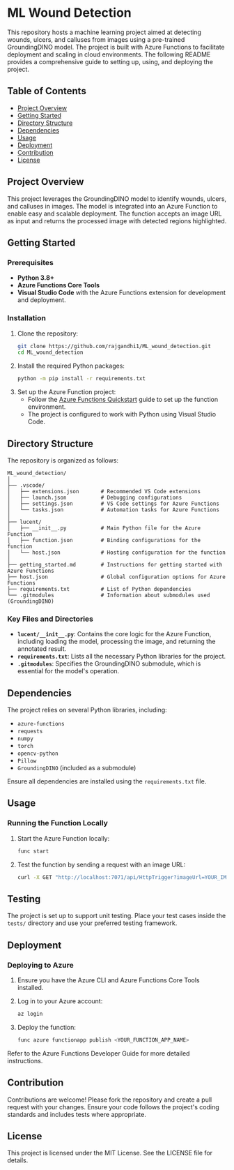 # ML Wound Detection

This repository hosts a machine learning project aimed at detecting wounds, ulcers, and calluses from images using a pre-trained GroundingDINO model. The project is built with Azure Functions to facilitate deployment and scaling in cloud environments. The following README provides a comprehensive guide to setting up, using, and deploying the project.

## Table of Contents
- [Project Overview](#project-overview)
- [Getting Started](#getting-started)
- [Directory Structure](#directory-structure)
- [Dependencies](#dependencies)
- [Usage](#usage)
- [Deployment](#deployment)
- [Contribution](#contribution)
- [License](#license)

## Project Overview
This project leverages the GroundingDINO model to identify wounds, ulcers, and calluses in images. The model is integrated into an Azure Function to enable easy and scalable deployment. The function accepts an image URL as input and returns the processed image with detected regions highlighted.

## Getting Started

### Prerequisites
- **Python 3.8+**
- **Azure Functions Core Tools**
- **Visual Studio Code** with the Azure Functions extension for development and deployment.

### Installation

1. Clone the repository:
   ```bash
   git clone https://github.com/rajgandhi1/ML_wound_detection.git
   cd ML_wound_detection
2. Install the required Python packages:
   ```bash
   python -m pip install -r requirements.txt
3. Set up the Azure Function project:
   - Follow the [Azure Functions Quickstart](https://aka.ms/azure-functions/python/quickstart) guide to set up the function environment.
   - The project is configured to work with Python using Visual Studio Code.

## Directory Structure

The repository is organized as follows:

```plaintext
ML_wound_detection/
│
├── .vscode/
│   ├── extensions.json       # Recommended VS Code extensions
│   ├── launch.json           # Debugging configurations
│   ├── settings.json         # VS Code settings for Azure Functions
│   └── tasks.json            # Automation tasks for Azure Functions
│
├── lucent/
│   ├── __init__.py           # Main Python file for the Azure Function
│   ├── function.json         # Binding configurations for the function
│   └── host.json             # Hosting configuration for the function
│
├── getting_started.md        # Instructions for getting started with Azure Functions
├── host.json                 # Global configuration options for Azure Functions
├── requirements.txt          # List of Python dependencies
└── .gitmodules               # Information about submodules used (GroundingDINO)
```

### Key Files and Directories

- **`lucent/__init__.py`**: Contains the core logic for the Azure Function, including loading the model, processing the image, and returning the annotated result.
- **`requirements.txt`**: Lists all the necessary Python libraries for the project.
- **`.gitmodules`**: Specifies the GroundingDINO submodule, which is essential for the model's operation.

## Dependencies

The project relies on several Python libraries, including:
- `azure-functions`
- `requests`
- `numpy`
- `torch`
- `opencv-python`
- `Pillow`
- `GroundingDINO` (included as a submodule)

Ensure all dependencies are installed using the `requirements.txt` file.

## Usage

### Running the Function Locally

1. Start the Azure Function locally:
   ```bash
   func start
2. Test the function by sending a request with an image URL:
   ```bash
   curl -X GET "http://localhost:7071/api/HttpTrigger?imageUrl=YOUR_IMAGE_URL"

## Testing

The project is set up to support unit testing. Place your test cases inside the `tests/` directory and use your preferred testing framework.

## Deployment

### Deploying to Azure

1. Ensure you have the Azure CLI and Azure Functions Core Tools installed.

2. Log in to your Azure account:

   ```bash
   az login
3. Deploy the function:

   ```bash
   func azure functionapp publish <YOUR_FUNCTION_APP_NAME>
Refer to the Azure Functions Developer Guide for more detailed instructions.

## Contribution

Contributions are welcome! Please fork the repository and create a pull request with your changes. Ensure your code follows the project's coding standards and includes tests where appropriate.

## License

This project is licensed under the MIT License. See the LICENSE file for details.
